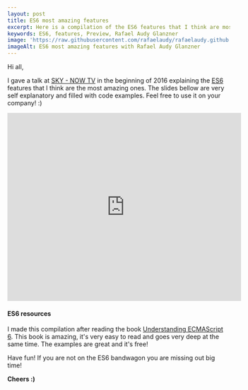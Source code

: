 ```yaml
---
layout: post
title: ES6 most amazing features
excerpt: Here is a compilation of the ES6 features that I think are most amazing ones. Have a look on the talk I gave at SKY on the subject.
keywords: ES6, features, Preview, Rafael Audy Glanzner
image: 'https://raw.githubusercontent.com/rafaelaudy/rafaelaudy.github.io/75b080756b4d47fa12dd6eaafc3433928f5479d2/images/posts/es6/es6-presentation.png'
imageAlt: ES6 most amazing features with Rafael Audy Glanzner
---
```


Hi all,

I gave a talk at [SKY - NOW TV](http://www.nowtv.com/) in the beginning of 2016 explaining the [ES6](http://benmccormick.org/2015/09/14/es5-es6-es2016-es-next-whats-going-on-with-javascript-versioning/) features that I think are the most amazing ones.
The slides bellow are very self explanatory and filled with code examples. 
Feel free to use it on your company! :)

<iframe src="https://docs.google.com/presentation/d/1spqRbb8j8uj8wzrc6q7Yu_mv8EGyDxeTadfncYoJMbI/embed?start=false&loop=false&delayms=15000" frameborder="0" width="529" height="426" allowfullscreen="true" mozallowfullscreen="true" webkitallowfullscreen="true"></iframe>

#### ES6 resources

I made this compilation after reading the book [Understanding ECMAScript 6](https://leanpub.com/understandinges6/read).
This book is amazing, it's very easy to read and goes very deep at the same time.
The examples are great and it's free!

Have fun! If you are not on the ES6 bandwagon you are missing out big time!

__Cheers :)__